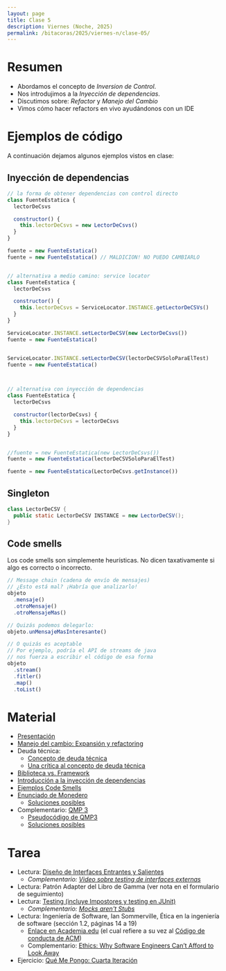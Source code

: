 ```yaml
---
layout: page
title: Clase 5
description: Viernes (Noche, 2025)
permalink: /bitacoras/2025/viernes-n/clase-05/
---
```



# Resumen

- Abordamos el concepto de _Inversion de Control_.
- Nos introdujimos a la _Inyección de dependencias_.
- Discutimos sobre: _Refactor_ y _Manejo del Cambio_
- Vimos cómo hacer refactors en vivo ayudándonos con un IDE


# Ejemplos de código

A continuación dejamos algunos ejemplos vistos en clase:

## Inyección de dependencias

```js
// la forma de obtener dependencias con control directo
class FuenteEstatica {
  lectorDeCsvs

  constructor() {
    this.lectorDeCsvs = new LectorDeCsvs()
  }
}

fuente = new FuenteEstatica()
fuente = new FuenteEstatica() // MALDICION! NO PUEDO CAMBIARLO


// alternativa a medio camino: service locator
class FuenteEstatica {
  lectorDeCsvs

  constructor() {
    this.lectorDeCsvs = ServiceLocator.INSTANCE.getLectorDeCSVs()
  }
}

ServiceLocator.INSTANCE.setLectorDeCSV(new LectorDeCsvs())
fuente = new FuenteEstatica()


ServiceLocator.INSTANCE.setLectorDeCSV(lectorDeCSVSoloParaElTest)
fuente = new FuenteEstatica()



// alternativa con inyección de dependencias
class FuenteEstatica {
  lectorDeCsvs

  constructor(lectorDeCsvs) {
    this.lectorDeCsvs = lectorDeCsvs
  }
}


//fuente = new FuenteEstatica(new LectorDeCsvs())
fuente = new FuenteEstatica(lectorDeCSVSoloParaElTest)

fuente = new FuenteEstatica(LectorDeCsvs.getInstance())
```

## Singleton

```java
class LectorDeCSV {
  public static LectorDeCSV INSTANCE = new LectorDeCSV();
}
```

## Code smells

Los code smells son simplemente heurísticas. No dicen taxativamente si algo es correcto o incorrecto.

```js
// Message chain (cadena de envío de mensajes)
// ¿Esto está mal? ¡Habría que analizarlo!
objeto
  .mensaje()
  .otroMensaje()
  .otroMensajeMas()

// Quizás podemos delegarlo:
objeto.unMensajeMasInteresante()

// O quizás es aceptable
// Por ejemplo, podría el API de streams de java
// nos fuerza a escribir el código de esa forma
objeto
  .stream()
  .fitler()
  .map()
  .toList()
```

# Material

- [Presentación](https://docs.google.com/presentation/d/1Y53o0lifOgAMsdTTg9v4BSR94Pnf-K44mqz1rOy8oU4/edit#slide=id.g82d3d5330f_0_705)
- [Manejo del cambio: Expansión y refactoring](https://docs.google.com/document/d/1cAje0qwy3Cus_ob0r-tatbcT01sDFeLt3MmSVmLeSxk/edit?usp=sharing)
- Deuda técnica:
   - [Concepto de deuda técnica](https://www.youtube.com/watch?v=OfIYiyg1op8&t=400s)
   - [Una crítica al concepto de deuda técnica](https://www.youtube.com/watch?v=DvfMOJaIzhY)
- [Biblioteca vs. Framework](https://docs.google.com/document/d/1D_MCoh4J8kL1MAKNlbDgAMu2nYxri-81nZBYOPFWnO0/edit#heading=h.6ab0fffv8tld)
- [Introducción a la inyección de dependencias](https://docs.google.com/document/d/1GsW-hVF0XR76KunDILqkltyE1KIBvj3ldCCkyStjne0/edit?usp=sharing)
- [Ejemplos Code Smells](https://docs.google.com/document/d/1N-ZFQqcmge7TozZ1zOcW1tbFrn9IFEJm91X8MFGysik/edit?usp=sharing)
- [Enunciado de Monedero](https://github.com/dds-utn/dds-monedero-java8)
    - [Soluciones posibles](https://github.com/dds-utn/dds-monedero-java8/branches/all)
- Complementario: [QMP 3](https://docs.google.com/document/d/1XGb_Xt2v3viZY4RNky6zguL-ATv1iqEzHWhK4a6vsIk/edit)
    - [Pseudocódigo de QMP3](https://drive.google.com/file/d/1wRcRZSLDspmMMTtWlfB5c8P85moKgnQp/view?usp=sharing)
    - [Soluciones posibles](https://docs.google.com/document/d/1eMm7sRyyi-PJ8YFt0Ro2ecxfHBC6WJBlui7x21rFA2Q/edit#heading=h.uyku9mnteh0t)


# Tarea

- Lectura: [Diseño de Interfaces Entrantes y Salientes](https://docs.google.com/document/d/1LurA-bCEHhCsIPFiFg1rqfIdfe5SdS4wBePfG45nDqg/edit#)
   - _Complementario: [Video sobre testing de interfaces externas](https://www.youtube.com/watch?v=-p7_NUDLRB0&index=1&list=PLTpxfh7PF3OpJSMNNPaYxLJii3Xm7PPA_)_
- Lectura: Patrón Adapter del Libro de Gamma (ver nota en el formulario de seguimiento)
- Lectura: [Testing (incluye Impostores y testing en JUnit)]({{site.baseurl}}/apuntes/validacion)
   - _Complementario: [Mocks aren't Stubs](https://martinfowler.com/articles/mocksArentStubs.html)_
- Lectura: Ingeniería de Software, Ian Sommerville, Ética en la ingeniería de software (sección 1.2, páginas 14 a 19)
   - [Enlace en Academia.edu](https://www.academia.edu/25063155/Ingenieria_de_Software_Somerville) (el cual refiere a su vez al [Código de conducta de ACM](https://ethics.acm.org/code-of-ethics/software-engineering-code/))
   - Complementario: [Ethics: Why Software Engineers Can’t Afford to Look Away](https://ieeexplore.ieee.org/stamp/stamp.jsp?tp=&arnumber=10372461&tag=1)
- Ejercicio: [Qué Me Pongo: Cuarta Iteración](https://docs.google.com/document/d/1sy9S9EeIQr8fhatKnfTCgOfjVniJDu2viI-Av0gn0xY/edit)
